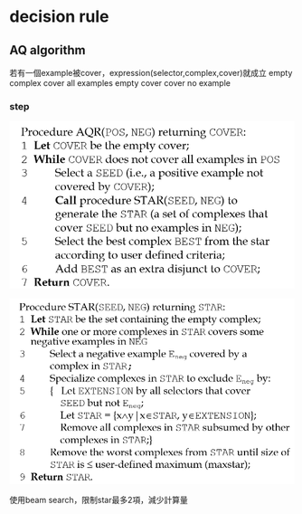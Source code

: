 # decision rule 
## AQ algorithm
若有一個example被cover，expression(selector,complex,cover)就成立
empty complex cover all examples
empty cover cover no example
### step
![alt text](./Decision%20Rule_source/{CED8678F-2957-4350-B6B2-795C4AC86B86}.png)

![alt text](./Decision%20Rule_source/{C5A2F767-BA2A-474C-AF0A-6EF545A9E43D}.png)

使用beam search，限制star最多2項，減少計算量
